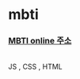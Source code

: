 # mbti
<h3><a href = "https://point-mystudy-js.netlify.app/" target="_blank">MBTI online 주소 </a> </h3>
<br>JS , CSS , HTML 
